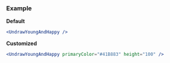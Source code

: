 ### Example

**Default**
```jsx
<UndrawYoungAndHappy />
```

**Customized**
```jsx
<UndrawYoungAndHappy primaryColor="#41B883" height="100" />
```
